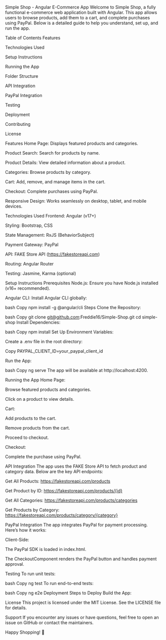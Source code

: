 Simple Shop - Angular E-Commerce App
Welcome to Simple Shop, a fully functional e-commerce web application built with Angular. This app allows users to browse products, add them to a cart, and complete purchases using PayPal. Below is a detailed guide to help you understand, set up, and run the app.

Table of Contents
Features

Technologies Used

Setup Instructions

Running the App

Folder Structure

API Integration

PayPal Integration

Testing

Deployment

Contributing

License

Features
Home Page: Displays featured products and categories.

Product Search: Search for products by name.

Product Details: View detailed information about a product.

Categories: Browse products by category.

Cart: Add, remove, and manage items in the cart.

Checkout: Complete purchases using PayPal.

Responsive Design: Works seamlessly on desktop, tablet, and mobile devices.

Technologies Used
Frontend: Angular (v17+)

Styling: Bootstrap, CSS

State Management: RxJS (BehaviorSubject)

Payment Gateway: PayPal

API: FAKE Store API (https://fakestoreapi.com)

Routing: Angular Router

Testing: Jasmine, Karma (optional)

Setup Instructions
Prerequisites
Node.js: Ensure you have Node.js installed (v16+ recommended).

Angular CLI: Install Angular CLI globally:

bash
Copy
npm install -g @angular/cli
Steps
Clone the Repository:

bash
Copy
git clone git@github.com:Freddie16/Simple-Shop.git
cd simple-shop
Install Dependencies:

bash
Copy
npm install
Set Up Environment Variables:

Create a .env file in the root directory:

Copy
PAYPAL_CLIENT_ID=your_paypal_client_id

Run the App:

bash
Copy
ng serve
The app will be available at http://localhost:4200.

Running the App
Home Page:

Browse featured products and categories.

Click on a product to view details.

Cart:

Add products to the cart.

Remove products from the cart.

Proceed to checkout.

Checkout:

Complete the purchase using PayPal.


API Integration
The app uses the FAKE Store API to fetch product and category data. Below are the key API endpoints:

Get All Products: https://fakestoreapi.com/products

Get Product by ID: https://fakestoreapi.com/products/{id}

Get All Categories: https://fakestoreapi.com/products/categories

Get Products by Category: https://fakestoreapi.com/products/category/{category}

PayPal Integration
The app integrates PayPal for payment processing. Here’s how it works:

Client-Side:

The PayPal SDK is loaded in index.html.

The CheckoutComponent renders the PayPal button and handles payment approval.



Testing
To run unit tests:

bash
Copy
ng test
To run end-to-end tests:

bash
Copy
ng e2e
Deployment
Steps to Deploy
Build the App:


License
This project is licensed under the MIT License. See the LICENSE file for details.

Support
If you encounter any issues or have questions, feel free to open an issue on GitHub or contact the maintainers.

Happy Shopping! 🛒
